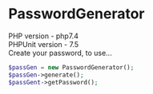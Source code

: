 # PasswordGenerator

PHP version - php7.4  
PHPUnit version - 7.5  
Create your password, to use...
```php
$passGen = new PasswordGenerator();  
$passGen->generate();  
$passGent->getPassword();  
```